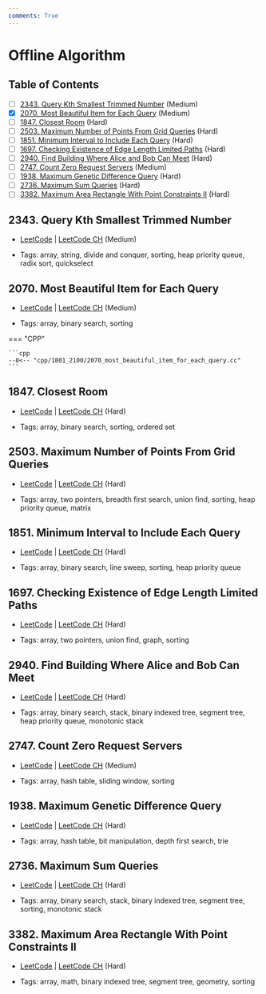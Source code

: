 ```yaml
---
comments: True
---
```


# Offline Algorithm

## Table of Contents

- [ ] [2343. Query Kth Smallest Trimmed Number](https://leetcode.cn/problems/query-kth-smallest-trimmed-number/) (Medium)
- [x] [2070. Most Beautiful Item for Each Query](https://leetcode.cn/problems/most-beautiful-item-for-each-query/) (Medium)
- [ ] [1847. Closest Room](https://leetcode.cn/problems/closest-room/) (Hard)
- [ ] [2503. Maximum Number of Points From Grid Queries](https://leetcode.cn/problems/maximum-number-of-points-from-grid-queries/) (Hard)
- [ ] [1851. Minimum Interval to Include Each Query](https://leetcode.cn/problems/minimum-interval-to-include-each-query/) (Hard)
- [ ] [1697. Checking Existence of Edge Length Limited Paths](https://leetcode.cn/problems/checking-existence-of-edge-length-limited-paths/) (Hard)
- [ ] [2940. Find Building Where Alice and Bob Can Meet](https://leetcode.cn/problems/find-building-where-alice-and-bob-can-meet/) (Hard)
- [ ] [2747. Count Zero Request Servers](https://leetcode.cn/problems/count-zero-request-servers/) (Medium)
- [ ] [1938. Maximum Genetic Difference Query](https://leetcode.cn/problems/maximum-genetic-difference-query/) (Hard)
- [ ] [2736. Maximum Sum Queries](https://leetcode.cn/problems/maximum-sum-queries/) (Hard)
- [ ] [3382. Maximum Area Rectangle With Point Constraints II](https://leetcode.cn/problems/maximum-area-rectangle-with-point-constraints-ii/) (Hard)

## 2343. Query Kth Smallest Trimmed Number

-   [LeetCode](https://leetcode.com/problems/query-kth-smallest-trimmed-number/) | [LeetCode CH](https://leetcode.cn/problems/query-kth-smallest-trimmed-number/) (Medium)

-   Tags: array, string, divide and conquer, sorting, heap priority queue, radix sort, quickselect


## 2070. Most Beautiful Item for Each Query

-   [LeetCode](https://leetcode.com/problems/most-beautiful-item-for-each-query/) | [LeetCode CH](https://leetcode.cn/problems/most-beautiful-item-for-each-query/) (Medium)

-   Tags: array, binary search, sorting

=== "CPP"

    ```cpp
    --8<-- "cpp/1801_2100/2070_most_beautiful_item_for_each_query.cc"
    ```



## 1847. Closest Room

-   [LeetCode](https://leetcode.com/problems/closest-room/) | [LeetCode CH](https://leetcode.cn/problems/closest-room/) (Hard)

-   Tags: array, binary search, sorting, ordered set


## 2503. Maximum Number of Points From Grid Queries

-   [LeetCode](https://leetcode.com/problems/maximum-number-of-points-from-grid-queries/) | [LeetCode CH](https://leetcode.cn/problems/maximum-number-of-points-from-grid-queries/) (Hard)

-   Tags: array, two pointers, breadth first search, union find, sorting, heap priority queue, matrix


## 1851. Minimum Interval to Include Each Query

-   [LeetCode](https://leetcode.com/problems/minimum-interval-to-include-each-query/) | [LeetCode CH](https://leetcode.cn/problems/minimum-interval-to-include-each-query/) (Hard)

-   Tags: array, binary search, line sweep, sorting, heap priority queue


## 1697. Checking Existence of Edge Length Limited Paths

-   [LeetCode](https://leetcode.com/problems/checking-existence-of-edge-length-limited-paths/) | [LeetCode CH](https://leetcode.cn/problems/checking-existence-of-edge-length-limited-paths/) (Hard)

-   Tags: array, two pointers, union find, graph, sorting


## 2940. Find Building Where Alice and Bob Can Meet

-   [LeetCode](https://leetcode.com/problems/find-building-where-alice-and-bob-can-meet/) | [LeetCode CH](https://leetcode.cn/problems/find-building-where-alice-and-bob-can-meet/) (Hard)

-   Tags: array, binary search, stack, binary indexed tree, segment tree, heap priority queue, monotonic stack


## 2747. Count Zero Request Servers

-   [LeetCode](https://leetcode.com/problems/count-zero-request-servers/) | [LeetCode CH](https://leetcode.cn/problems/count-zero-request-servers/) (Medium)

-   Tags: array, hash table, sliding window, sorting


## 1938. Maximum Genetic Difference Query

-   [LeetCode](https://leetcode.com/problems/maximum-genetic-difference-query/) | [LeetCode CH](https://leetcode.cn/problems/maximum-genetic-difference-query/) (Hard)

-   Tags: array, hash table, bit manipulation, depth first search, trie


## 2736. Maximum Sum Queries

-   [LeetCode](https://leetcode.com/problems/maximum-sum-queries/) | [LeetCode CH](https://leetcode.cn/problems/maximum-sum-queries/) (Hard)

-   Tags: array, binary search, stack, binary indexed tree, segment tree, sorting, monotonic stack


## 3382. Maximum Area Rectangle With Point Constraints II

-   [LeetCode](https://leetcode.com/problems/maximum-area-rectangle-with-point-constraints-ii/) | [LeetCode CH](https://leetcode.cn/problems/maximum-area-rectangle-with-point-constraints-ii/) (Hard)

-   Tags: array, math, binary indexed tree, segment tree, geometry, sorting
